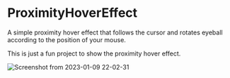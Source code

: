# ProximityHoverEffect
A simple proximity hover effect that follows the cursor and rotates eyeball according to the position of your mouse.

This is just a fun project to show the proximity hover effect.


![Screenshot from 2023-01-09 22-02-31](https://user-images.githubusercontent.com/93570937/211359308-916592ba-24a5-4882-8132-031f03942281.png)
